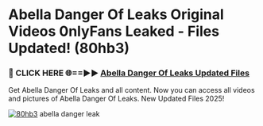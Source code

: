 # Abella Danger Of Leaks Original Videos 0nlyFans Leaked - Files Updated! (80hb3)

<h3>🔴 CLICK HERE 🌐==►► <a href="https://tinyurl.com/2wckxsce" rel="nofollow">Abella Danger Of Leaks Updated Files</a></h3>

Get Abella Danger Of Leaks and all content. Now you can access all videos and pictures of Abella Danger Of Leaks. New Updated Files 2025!

[![80hb3](https://i.imgur.com/AFduVYN.gif)](https://tinyurl.com/2wckxsce)
abella danger leak